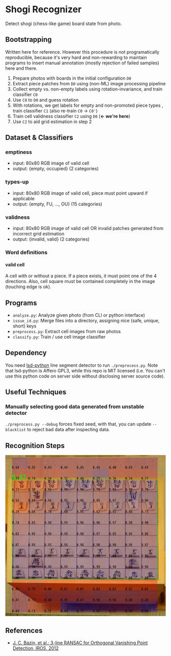 Shogi Recognizer
================
Detect shogi (chess-like game) board state from photo.


Bootstrapping
----------
Written here for reference. However this procedure is
not programatically reproducible, because
it's very hard and non-rewarding to maintain programs to insert manual
annotation (mostly rejection of failed samples) here and there.

1. Prepare photos with boards in the initial configuration `D0`
2. Extract piece patches from `D0` using (non-ML) image processing pipeline
3. Collect empty vs. non-empty labels using rotation-invariance, and train classifier `C0`
4. Use `C0` to `D0` and guess rotation
5. With rotations, we get labels for empty and non-promoted piece types , train classifier `C1` (also re-train `C0` -> `C0'`)
6. Train cell validness classifier `C2` using `D0` (__<- we're here__)
7. Use `C2` to aid grid estimation in step 2


Dataset & Classifiers
----------
### emptiness
* input: 80x80 RGB image of valid cell
* output: {empty, occupied} (2 categories)

### types-up
* input: 80x80 RGB image of valid cell, piece must point upward if applicable
* output: {empty, FU, ..., OU} (15 categories)

### validness
* input: 80x80 RGB image of valid cell OR invalid patches generated from incorrect grid estimation
* output: {invalid, valid} (2 categories)

### Word definitions
#### valid cell
A cell with or without a piece. If a piece exists, it must point one
of the 4 directions. Also, cell square must be contained completely
in the image (touching edge is ok).


Programs
----------
* `analyze.py`: Analyze given photo (from CLI or python interface)
* `issue_id.py`: Merge files into a directory, assigning nice (safe, unique, short) keys
* `preprocess.py`: Extract cell images from raw photos
* `classify.py`: Train / use cell image classifier


Dependency
----------
You need [lsd-python](https://github.com/xanxys/lsd-python) line segment
detector to run `./preprocess.py`. Note that lsd-python is Affero GPL3,
while this repo is MIT licensed (i.e. You can't use this python code
on server side without disclosing server source code).


Useful Techniques
----------
### Manually selecting good data generated from unstable detector
`./preprocess.py --debug` forces fixed seed, with that, you can update `--blacklist` to reject bad data after inspecting data.


Recognition Steps
----------
![9x9 Grid Detection](doc/validness.jpeg)


References
----------
* [J. C. Bazin, et al.: 3-line RANSAC for Orthogonal Vanishing Point Detection, IROS, 2012](http://graphics.ethz.ch/~jebazin/papers/IROS_2012.pdf)
